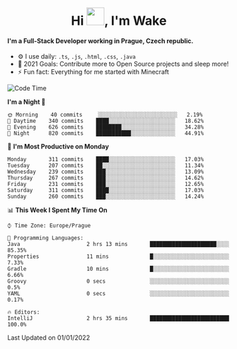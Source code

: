 <h1 align="center">Hi <img src="https://raw.githubusercontent.com/MrWakeCZ/MrWakeCZ/master/Hi.gif" width="40px" />, I'm Wake</h1>

#### I'm a Full-Stack Developer working in Prague, Czech republic.
- ⚙️ I use daily: `.ts`, `.js`, `.html`, `.css`, `.java`
- 🥅 2021 Goals: Contribute more to Open Source projects and sleep more!
- ⚡ Fun fact: Everything for me started with Minecraft

<!--START_SECTION:waka-->
![Code Time](http://img.shields.io/badge/Code%20Time-2%2C022%20hrs%2030%20mins-blue)

**I'm a Night 🦉** 

```text
🌞 Morning    40 commits     ░░░░░░░░░░░░░░░░░░░░░░░░░   2.19% 
🌆 Daytime    340 commits    ████░░░░░░░░░░░░░░░░░░░░░   18.62% 
🌃 Evening    626 commits    ████████░░░░░░░░░░░░░░░░░   34.28% 
🌙 Night      820 commits    ███████████░░░░░░░░░░░░░░   44.91%

```
📅 **I'm Most Productive on Monday** 

```text
Monday       311 commits    ████░░░░░░░░░░░░░░░░░░░░░   17.03% 
Tuesday      207 commits    ██░░░░░░░░░░░░░░░░░░░░░░░   11.34% 
Wednesday    239 commits    ███░░░░░░░░░░░░░░░░░░░░░░   13.09% 
Thursday     267 commits    ███░░░░░░░░░░░░░░░░░░░░░░   14.62% 
Friday       231 commits    ███░░░░░░░░░░░░░░░░░░░░░░   12.65% 
Saturday     311 commits    ████░░░░░░░░░░░░░░░░░░░░░   17.03% 
Sunday       260 commits    ███░░░░░░░░░░░░░░░░░░░░░░   14.24%

```


📊 **This Week I Spent My Time On** 

```text
⌚︎ Time Zone: Europe/Prague

💬 Programming Languages: 
Java                     2 hrs 13 mins       █████████████████████░░░░   85.35% 
Properties               11 mins             █░░░░░░░░░░░░░░░░░░░░░░░░   7.33% 
Gradle                   10 mins             █░░░░░░░░░░░░░░░░░░░░░░░░   6.66% 
Groovy                   0 secs              ░░░░░░░░░░░░░░░░░░░░░░░░░   0.5% 
YAML                     0 secs              ░░░░░░░░░░░░░░░░░░░░░░░░░   0.17%

🔥 Editors: 
IntelliJ                 2 hrs 35 mins       █████████████████████████   100.0%

```


 Last Updated on 01/01/2022
<!--END_SECTION:waka-->
